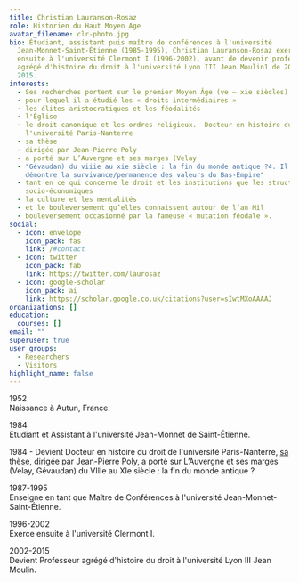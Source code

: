 ```yaml
---
title: Christian Lauranson-Rosaz
role: Historien du Haut Moyen Age
avatar_filename: clr-photo.jpg
bio: Étudiant, assistant puis maître de conférences à l'université
  Jean-Monnet-Saint-Étienne (1985-1995), Christian Lauranson-Rosaz exerce
  ensuite à l'université Clermont I (1996-2002), avant de devenir professeur
  agrégé d'histoire du droit à l'université Lyon III Jean Moulin1 de 2002 à
  2015.
interests:
  - Ses recherches portent sur le premier Moyen Âge (ve – xie siècles)
  - pour lequel il a étudié les « droits intermédiaires »
  - les élites aristocratiques et les féodalités
  - l'Église
  - le droit canonique et les ordres religieux.  Docteur en histoire du droit de
    l'université Paris-Nanterre
  - sa thèse
  - dirigée par Jean-Pierre Poly
  - a porté sur L’Auvergne et ses marges (Velay
  - "Gévaudan) du viiie au xie siècle : la fin du monde antique ?4. Il y
    démontre la survivance/permanence des valeurs du Bas-Empire"
  - tant en ce qui concerne le droit et les institutions que les structures
    socio-économiques
  - la culture et les mentalités
  - et le bouleversement qu’elles connaissent autour de l’an Mil
  - bouleversement occasionné par la fameuse « mutation féodale ».
social:
  - icon: envelope
    icon_pack: fas
    link: /#contact
  - icon: twitter
    icon_pack: fab
    link: https://twitter.com/laurosaz
  - icon: google-scholar
    icon_pack: ai
    link: https://scholar.google.co.uk/citations?user=sIwtMXoAAAAJ
organizations: []
education:
  courses: []
email: ""
superuser: true
user_groups:
  - Researchers
  - Visitors
highlight_name: false
---
```

1952\
Naissance à Autun, France.

1984\
Étudiant et Assistant à l'université Jean-Monnet de Saint-Étienne.

1984 - Devient Docteur en histoire du droit de l'université Paris-Nanterre, [sa thèse](http://christian.lauranson.com/), dirigée par Jean-Pierre Poly, a porté sur L’Auvergne et ses marges (Velay, Gévaudan) du VIIIe au XIe siècle : la fin du monde antique ?

1987-1995\
Enseigne en tant que Maître de Conférences à l'université Jean-Monnet-Saint-Étienne.

1996-2002\
Exerce ensuite à l'université Clermont I.

2002-2015\
Devient Professeur agrégé d'histoire du droit à l'université Lyon III Jean Moulin.  
